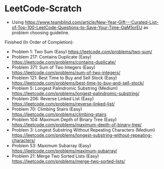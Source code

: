 # LeetCode-Scratch

  - Using https://www.teamblind.com/article/New-Year-Gift---Curated-List-of-Top-100-LeetCode-Questions-to-Save-Your-Time-OaM1orEU as problem choosing guideline. 

Finished (In Order of Completion): 
  - Problem 1: Two Sum (Easy) https://leetcode.com/problems/two-sum/
  - Problem 217: Contains Duplicate (Easy) https://leetcode.com/problems/contains-duplicate/
  - Problem 371: Sum of Two Integers (Easy) https://leetcode.com/problems/sum-of-two-integers/
  - Problem 121: Best Time to Buy and Sell Stock (Easy) https://leetcode.com/problems/best-time-to-buy-and-sell-stock/
  - Problem 5: Longest Palindromic Substring (Medium) https://leetcode.com/problems/longest-palindromic-substring/
  - Problem 206: Reverse Linked List (Easy) https://leetcode.com/problems/reverse-linked-list/
  - Problem 70: Climbing Stairs (Easy) https://leetcode.com/problems/climbing-stairs
  - Problem 104: Maximum Depth of Binary Tree (Easy) https://leetcode.com/problems/maximum-depth-of-binary-tree/
  - Problem 3: Longest Substring Without Repeating Characters (Medium) https://leetcode.com/problems/longest-substring-without-repeating-characters/
  - Problem 53: Maximum Subarray (Easy) https://leetcode.com/problems/maximum-subarray/
  - Problem 21: Merge Two Sorted Lists (Easy) https://leetcode.com/problems/merge-two-sorted-lists/
